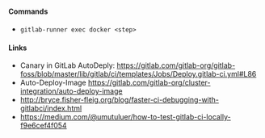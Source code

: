 #### Commands
- `gitlab-runner exec docker <step>`

#### Links
- Canary in GitLab AutoDeply: https://gitlab.com/gitlab-org/gitlab-foss/blob/master/lib/gitlab/ci/templates/Jobs/Deploy.gitlab-ci.yml#L86
- Auto-Deploy-Image https://gitlab.com/gitlab-org/cluster-integration/auto-deploy-image
- http://bryce.fisher-fleig.org/blog/faster-ci-debugging-with-gitlabci/index.html
- https://medium.com/@umutuluer/how-to-test-gitlab-ci-locally-f9e6cef4f054
